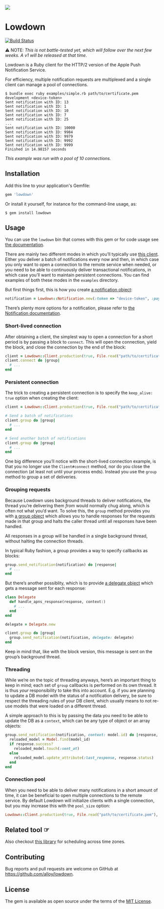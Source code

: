 ![](https://raw.githubusercontent.com/alloy/lowdown/master/doc/lowdown.png)

# Lowdown

[![Build Status](https://travis-ci.org/alloy/lowdown.svg?branch=master)](https://travis-ci.org/alloy/lowdown)

⚠︎ NOTE: _This is not battle-tested yet, which will follow over the next few weeks. A v1 will be released at that time._

Lowdown is a Ruby client for the HTTP/2 version of the Apple Push Notification Service.

For efficiency, multiple notification requests are multiplexed and a single client can manage a pool of connections.

```
$ bundle exec ruby examples/simple.rb path/to/certificate.pem development <device-token>
Sent notification with ID: 13
Sent notification with ID: 1
Sent notification with ID: 10
Sent notification with ID: 7
Sent notification with ID: 25
...
Sent notification with ID: 10000
Sent notification with ID: 9984
Sent notification with ID: 9979
Sent notification with ID: 9992
Sent notification with ID: 9999
Finished in 14.98157 seconds
```

_This example was run with a pool of 10 connections._

## Installation

Add this line to your application's Gemfile:

```ruby
gem 'lowdown'
```

Or install it yourself, for instance for the command-line usage, as:

```
$ gem install lowdown
```

## Usage

You can use the `lowdown` bin that comes with this gem or for code usage see
[the documentation](http://www.rubydoc.info/gems/lowdown).

There are mainly two different modes in which you’ll typically use [this client][client]. Either you deliver a batch of
notifications every now and then, in which case you only want to open a connection to the remote service when needed, or
you need to be able to continuously deliver transactional notifications, in which case you’ll want to maintain
persistent connections. You can find examples of both these modes in the `examples` directory.

But first things first, this is how you create [a notification object][notification]:

```ruby
notification = Lowdown::Notification.new(:token => "device-token", :payload => { :alert => "Hello World!" })
```

There’s plenty more options for a notification, please refer to [the Notification documentation][notification].

### Short-lived connection

After obtaining a client, the simplest way to open a connection for a short period is by passing a block to `connect`.
This will open the connection, yield the block, and close the connection by the end of the block:

```ruby
client = Lowdown::Client.production(true, File.read("path/to/certificate.pem")
client.connect do |group|
  # ...
end
```

### Persistent connection

The trick to creating a persistent connection is to specify the `keep_alive: true` option when creating the client:

```ruby
client = Lowdown::Client.production(true, File.read("path/to/certificate.pem"), keep_alive: true)

# Send a batch of notifications
client.group do |group|
  # ...
end

# Send another batch of notifications
client.group do |group|
  # ...
end
```

One big difference you’ll notice with the short-lived connection example, is that you no longer use the `Client#connect`
method, nor do you close the connection (at least not until your process ends). Instead you use the `group` method to
group a set of deliveries.

### Grouping requests

Because Lowdown uses background threads to deliver notifications, the thread you’re delivering them _from_ would
normally chug along, which is often not what you’d want. To solve this, the `group` method provides you with [a group
object][group] which allows you to handle responses for the requests made in that group and halts the caller thread
until all responses have been handled.

All responses in a group will be handled in a single background thread, without halting the connection threads.

In typical Ruby fashion, a group provides a way to specify callbacks as blocks:

```ruby
group.send_notification(notification) do |response|
  # ...
end
```

But there’s another possiblity, which is to provide [a delegate object][delegate] which gets a message sent for each
response:

```ruby
class Delegate
  def handle_apns_response(response, context:)
    # ...
  end
end

delegate = Delegate.new

client.group do |group|
  group.send_notification(notification, delegate: delegate)
end
```

Keep in mind that, like with the block version, this message is sent on the group’s background thread.

### Threading

While we’re on the topic of threading anyways, here’s an important thing to keep in mind; each set of `group` callbacks
is performed on its own thread. It is thus _your_ responsibility to take this into account. E.g. if you are planning to
update a DB model with the status of a notification delivery, be sure to respect the threading rules of your DB client,
which usually means to not re-use models that were loaded on a different thread.

A simple approach to this is by passing the data you need to be able to update the DB as a `context`, which can be any
type of object or an array objects:

```ruby
group.send_notification(notification, context: model.id) do |response, model_id|
  reloaded_model = Model.find(model_id)
  if response.success?
    reloaded_model.touch(:sent_at)
  else
    reloaded_model.update_attribute(:last_response, response.status)
  end
end
```

### Connection pool

When you need to be able to deliver many notifications in a short amount of time, it can be beneficial to open multiple
connections to the remote service. By default Lowdown will initialize clients with a single connection, but you may
increase this with the `pool_size` option:

```ruby
Lowdown::Client.production(true, File.read("path/to/certificate.pem"), pool_size: 3)
```

## Related tool ☞

Also checkout [this library](https://github.com/alloy/time_zone_scheduler) for scheduling across time zones.

## Contributing

Bug reports and pull requests are welcome on GitHub at https://github.com/alloy/lowdown.

## License

The gem is available as open source under the terms of the [MIT License](http://opensource.org/licenses/MIT).

[client]: http://www.rubydoc.info/gems/lowdown/Lowdown/Client
[notification]: http://www.rubydoc.info/gems/lowdown/Lowdown/Notification
[group]: http://www.rubydoc.info/gems/lowdown/Lowdown/RequestGroup
[delegate]: http://www.rubydoc.info/gems/lowdown/Lowdown/Connection/DelegateProtocol
